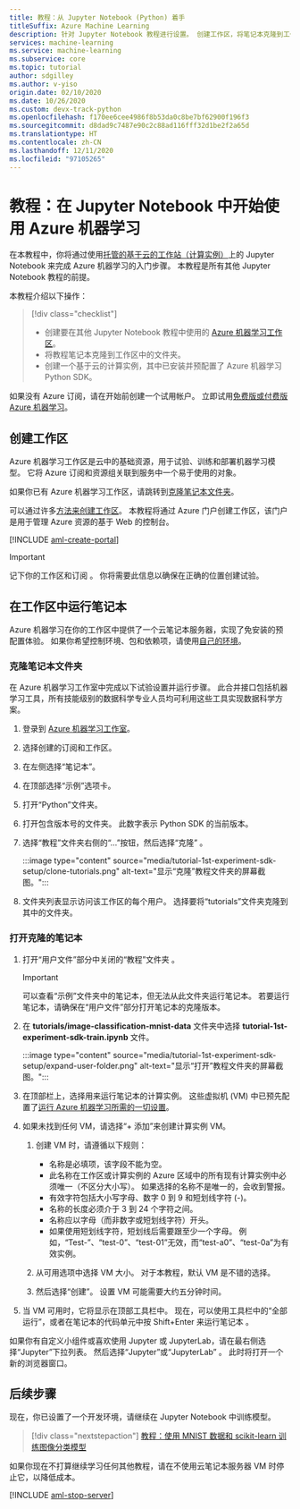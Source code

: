 ```yaml
---
title: 教程：从 Jupyter Notebook (Python) 着手
titleSuffix: Azure Machine Learning
description: 针对 Jupyter Notebook 教程进行设置。 创建工作区，将笔记本克隆到工作区中，并创建在其中运行笔记本的计算实例。
services: machine-learning
ms.service: machine-learning
ms.subservice: core
ms.topic: tutorial
author: sdgilley
ms.author: v-yiso
origin.date: 02/10/2020
ms.date: 10/26/2020
ms.custom: devx-track-python
ms.openlocfilehash: f170ee6cee4986f8b53da0c8be7bf62900f196f3
ms.sourcegitcommit: d8dad9c7487e90c2c88ad116fff32d1be2f2a65d
ms.translationtype: HT
ms.contentlocale: zh-CN
ms.lasthandoff: 12/11/2020
ms.locfileid: "97105265"
---
```

# <a name="tutorial-get-started-with-azure-machine-learning-in-jupyter-notebooks"></a>教程：在 Jupyter Notebook 中开始使用 Azure 机器学习

在本教程中，你将通过使用[托管的基于云的工作站（计算实例）](concept-compute-instance.md)上的 Jupyter Notebook 来完成 Azure 机器学习的入门步骤。 本教程是所有其他 Jupyter Notebook 教程的前提。

本教程介绍以下操作：

> [!div class="checklist"]
> * 创建要在其他 Jupyter Notebook 教程中使用的 [Azure 机器学习工作区](concept-workspace.md)。
> * 将教程笔记本克隆到工作区中的文件夹。
> * 创建一个基于云的计算实例，其中已安装并预配置了 Azure 机器学习 Python SDK。


如果没有 Azure 订阅，请在开始前创建一个试用帐户。 立即试用[免费版或付费版 Azure 机器学习](https://www.microsoft.com/china/azure/index.html?fromtype=cn)。

## <a name="create-a-workspace"></a>创建工作区

Azure 机器学习工作区是云中的基础资源，用于试验、训练和部署机器学习模型。 它将 Azure 订阅和资源组关联到服务中一个易于使用的对象。 

如果你已有 Azure 机器学习工作区，请跳转到[克隆笔记本文件夹](#clone)。  

可以通过许多[方法来创建工作区](how-to-manage-workspace.md)。  本教程将通过 Azure 门户创建工作区，该门户是用于管理 Azure 资源的基于 Web 的控制台。

[!INCLUDE [aml-create-portal](../../includes/aml-create-in-portal.md)]

>[!IMPORTANT]
> 记下你的工作区和订阅 。 你将需要此信息以确保在正确的位置创建试验。

## <a name="run-a-notebook-in-your-workspace"></a><a name="azure"></a>在工作区中运行笔记本

Azure 机器学习在你的工作区中提供了一个云笔记本服务器，实现了免安装的预配置体验。 如果你希望控制环境、包和依赖项，请使用[自己的环境](tutorial-1st-experiment-sdk-setup-local.md)。

### <a name="clone-a-notebook-folder"></a>克隆笔记本文件夹

在 Azure 机器学习工作室中完成以下试验设置并运行步骤。 此合并接口包括机器学习工具，所有技能级别的数据科学专业人员均可利用这些工具实现数据科学方案。

1. 登录到 [Azure 机器学习工作室](https://studio.ml.azure.cn/)。

1. 选择创建的订阅和工作区。

1. 在左侧选择“笔记本”。

1. 在顶部选择“示例”选项卡。

1. 打开“Python”文件夹。

1. 打开包含版本号的文件夹。  此数字表示 Python SDK 的当前版本。

1. 选择“教程”文件夹右侧的“…”按钮，然后选择“克隆”  。

    :::image type="content" source="media/tutorial-1st-experiment-sdk-setup/clone-tutorials.png" alt-text="显示“克隆”教程文件夹的屏幕截图。":::

1. 文件夹列表显示访问该工作区的每个用户。 选择要将“tutorials”文件夹克隆到其中的文件夹。

### <a name="open-the-cloned-notebook"></a><a name="open"></a>打开克隆的笔记本

1. 打开“用户文件”部分中关闭的“教程”文件夹 。

    > [!IMPORTANT]
    > 可以查看“示例”文件夹中的笔记本，但无法从此文件夹运行笔记本。 若要运行笔记本，请确保在“用户文件”部分打开笔记本的克隆版本。
    
1. 在 **tutorials/image-classification-mnist-data** 文件夹中选择 **tutorial-1st-experiment-sdk-train.ipynb** 文件。

    :::image type="content" source="media/tutorial-1st-experiment-sdk-setup/expand-user-folder.png" alt-text="显示“打开”教程文件夹的屏幕截图。":::

1. 在顶部栏上，选择用来运行笔记本的计算实例。 这些虚拟机 (VM) 中已预先配置了[运行 Azure 机器学习所需的一切设置](concept-compute-instance.md#contents)。

1. 如果未找到任何 VM，请选择“+ 添加”来创建计算实例 VM。

    1. 创建 VM 时，请遵循以下规则：
 
        + 名称是必填项，该字段不能为空。
        + 此名称在工作区或计算实例的 Azure 区域中的所有现有计算实例中必须唯一（不区分大小写）。 如果选择的名称不是唯一的，会收到警报。
        + 有效字符包括大小写字母、数字 0 到 9 和短划线字符 (-)。
        + 名称的长度必须介于 3 到 24 个字符之间。
        + 名称应以字母（而非数字或短划线字符）开头。
        + 如果使用短划线字符，短划线后需要跟至少一个字母。 例如，“Test-”、“test-0”、“test-01”无效，而“test-a0”、“test-0a”为有效实例。

    1. 从可用选项中选择 VM 大小。 对于本教程，默认 VM 是不错的选择。

    1. 然后选择“创建”。 设置 VM 可能需要大约五分钟时间。

1. 当 VM 可用时，它将显示在顶部工具栏中。 现在，可以使用工具栏中的“全部运行”，或者在笔记本的代码单元中按 Shift+Enter 来运行笔记本 。

如果你有自定义小组件或喜欢使用 Jupyter 或 JupyterLab，请在最右侧选择“Jupyter”下拉列表。 然后选择“Jupyter”或“JupyterLab” 。 此时将打开一个新的浏览器窗口。

## <a name="next-steps"></a>后续步骤

现在，你已设置了一个开发环境，请继续在 Jupyter Notebook 中训练模型。

> [!div class="nextstepaction"]
> [教程：使用 MNIST 数据和 scikit-learn 训练图像分类模型](tutorial-train-models-with-aml.md)

<a name="stop-compute-instance"></a> 如果你现在不打算继续学习任何其他教程，请在不使用云笔记本服务器 VM 时停止它，以降低成本。

[!INCLUDE [aml-stop-server](../../includes/aml-stop-server.md)]
